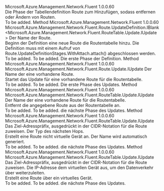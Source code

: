 <Type Name="IWithRoute" FullName="Microsoft.Azure.Management.Network.Fluent.RouteTable.Update.IWithRoute">
  <TypeSignature Language="C#" Value="public interface IWithRoute" />
  <TypeSignature Language="ILAsm" Value=".class public interface auto ansi abstract IWithRoute" />
  <TypeSignature Language="DocId" Value="T:Microsoft.Azure.Management.Network.Fluent.RouteTable.Update.IWithRoute" />
  <TypeSignature Language="VB.NET" Value="Public Interface IWithRoute" />
  <TypeSignature Language="F#" Value="type IWithRoute = interface" />
  <AssemblyInfo>
    <AssemblyName>Microsoft.Azure.Management.Network.Fluent</AssemblyName>
    <AssemblyVersion>1.0.0.60</AssemblyVersion>
  </AssemblyInfo>
  <Interfaces />
  <Docs>
    <summary>
            Die Phase der Tabellendefinition Route zum Hinzufügen, sodass entfernen oder Ändern von Routen.
            </summary>
    <remarks>To be added.</remarks>
  </Docs>
  <Members>
    <Member MemberName="DefineRoute">
      <MemberSignature Language="C#" Value="public Microsoft.Azure.Management.Network.Fluent.Route.UpdateDefinition.IBlank&lt;Microsoft.Azure.Management.Network.Fluent.RouteTable.Update.IUpdate&gt; DefineRoute (string name);" />
      <MemberSignature Language="ILAsm" Value=".method public hidebysig newslot virtual instance class Microsoft.Azure.Management.Network.Fluent.Route.UpdateDefinition.IBlank`1&lt;class Microsoft.Azure.Management.Network.Fluent.RouteTable.Update.IUpdate&gt; DefineRoute(string name) cil managed" />
      <MemberSignature Language="DocId" Value="M:Microsoft.Azure.Management.Network.Fluent.RouteTable.Update.IWithRoute.DefineRoute(System.String)" />
      <MemberSignature Language="VB.NET" Value="Public Function DefineRoute (name As String) As IBlank(Of IUpdate)" />
      <MemberSignature Language="F#" Value="abstract member DefineRoute : string -&gt; Microsoft.Azure.Management.Network.Fluent.Route.UpdateDefinition.IBlank&lt;Microsoft.Azure.Management.Network.Fluent.RouteTable.Update.IUpdate&gt;" Usage="iWithRoute.DefineRoute name" />
      <MemberType>Method</MemberType>
      <AssemblyInfo>
        <AssemblyName>Microsoft.Azure.Management.Network.Fluent</AssemblyName>
        <AssemblyVersion>1.0.0.60</AssemblyVersion>
      </AssemblyInfo>
      <ReturnValue>
        <ReturnType>Microsoft.Azure.Management.Network.Fluent.Route.UpdateDefinition.IBlank&lt;Microsoft.Azure.Management.Network.Fluent.RouteTable.Update.IUpdate&gt;</ReturnType>
      </ReturnValue>
      <Parameters>
        <Parameter Name="name" Type="System.String" />
      </Parameters>
      <Docs>
        <param name="name">Der Name der Route.</param>
        <summary>
            Beginn der Definition eine neue Route die Routentabelle hinzu.
            Die Definition muss mit einem Aufruf von Route.UpdateDefinitionStages.WithAttach.attach() abgeschlossen werden.
            </summary>
        <returns>To be added.</returns>
        <remarks>To be added.</remarks>
        <return>Die erste Phase der Definition.</return>
      </Docs>
    </Member>
    <Member MemberName="UpdateRoute">
      <MemberSignature Language="C#" Value="public Microsoft.Azure.Management.Network.Fluent.Route.Update.IUpdate UpdateRoute (string name);" />
      <MemberSignature Language="ILAsm" Value=".method public hidebysig newslot virtual instance class Microsoft.Azure.Management.Network.Fluent.Route.Update.IUpdate UpdateRoute(string name) cil managed" />
      <MemberSignature Language="DocId" Value="M:Microsoft.Azure.Management.Network.Fluent.RouteTable.Update.IWithRoute.UpdateRoute(System.String)" />
      <MemberSignature Language="VB.NET" Value="Public Function UpdateRoute (name As String) As IUpdate" />
      <MemberSignature Language="F#" Value="abstract member UpdateRoute : string -&gt; Microsoft.Azure.Management.Network.Fluent.Route.Update.IUpdate" Usage="iWithRoute.UpdateRoute name" />
      <MemberType>Method</MemberType>
      <AssemblyInfo>
        <AssemblyName>Microsoft.Azure.Management.Network.Fluent</AssemblyName>
        <AssemblyVersion>1.0.0.60</AssemblyVersion>
      </AssemblyInfo>
      <ReturnValue>
        <ReturnType>Microsoft.Azure.Management.Network.Fluent.Route.Update.IUpdate</ReturnType>
      </ReturnValue>
      <Parameters>
        <Parameter Name="name" Type="System.String" />
      </Parameters>
      <Docs>
        <param name="name">Der Name der eine vorhandene Route.</param>
        <summary>
            Startet das Update für eine vorhandene Route für die Routentabelle.
            </summary>
        <returns>To be added.</returns>
        <remarks>To be added.</remarks>
        <return>Die erste Phase des Updates.</return>
      </Docs>
    </Member>
    <Member MemberName="WithoutRoute">
      <MemberSignature Language="C#" Value="public Microsoft.Azure.Management.Network.Fluent.RouteTable.Update.IUpdate WithoutRoute (string name);" />
      <MemberSignature Language="ILAsm" Value=".method public hidebysig newslot virtual instance class Microsoft.Azure.Management.Network.Fluent.RouteTable.Update.IUpdate WithoutRoute(string name) cil managed" />
      <MemberSignature Language="DocId" Value="M:Microsoft.Azure.Management.Network.Fluent.RouteTable.Update.IWithRoute.WithoutRoute(System.String)" />
      <MemberSignature Language="VB.NET" Value="Public Function WithoutRoute (name As String) As IUpdate" />
      <MemberSignature Language="F#" Value="abstract member WithoutRoute : string -&gt; Microsoft.Azure.Management.Network.Fluent.RouteTable.Update.IUpdate" Usage="iWithRoute.WithoutRoute name" />
      <MemberType>Method</MemberType>
      <AssemblyInfo>
        <AssemblyName>Microsoft.Azure.Management.Network.Fluent</AssemblyName>
        <AssemblyVersion>1.0.0.60</AssemblyVersion>
      </AssemblyInfo>
      <ReturnValue>
        <ReturnType>Microsoft.Azure.Management.Network.Fluent.RouteTable.Update.IUpdate</ReturnType>
      </ReturnValue>
      <Parameters>
        <Parameter Name="name" Type="System.String" />
      </Parameters>
      <Docs>
        <param name="name">Der Name der eine vorhandene Route für die Routentabelle.</param>
        <summary>
            Entfernt die angegebene Route aus der Routentabelle an.
            </summary>
        <returns>To be added.</returns>
        <remarks>To be added.</remarks>
        <return>die nächste Phase des Updates.</return>
      </Docs>
    </Member>
    <Member MemberName="WithRoute">
      <MemberSignature Language="C#" Value="public Microsoft.Azure.Management.Network.Fluent.RouteTable.Update.IUpdate WithRoute (string destinationAddressPrefix, Microsoft.Azure.Management.Network.Fluent.Models.RouteNextHopType nextHop);" />
      <MemberSignature Language="ILAsm" Value=".method public hidebysig newslot virtual instance class Microsoft.Azure.Management.Network.Fluent.RouteTable.Update.IUpdate WithRoute(string destinationAddressPrefix, class Microsoft.Azure.Management.Network.Fluent.Models.RouteNextHopType nextHop) cil managed" />
      <MemberSignature Language="DocId" Value="M:Microsoft.Azure.Management.Network.Fluent.RouteTable.Update.IWithRoute.WithRoute(System.String,Microsoft.Azure.Management.Network.Fluent.Models.RouteNextHopType)" />
      <MemberSignature Language="VB.NET" Value="Public Function WithRoute (destinationAddressPrefix As String, nextHop As RouteNextHopType) As IUpdate" />
      <MemberSignature Language="F#" Value="abstract member WithRoute : string * Microsoft.Azure.Management.Network.Fluent.Models.RouteNextHopType -&gt; Microsoft.Azure.Management.Network.Fluent.RouteTable.Update.IUpdate" Usage="iWithRoute.WithRoute (destinationAddressPrefix, nextHop)" />
      <MemberType>Method</MemberType>
      <AssemblyInfo>
        <AssemblyName>Microsoft.Azure.Management.Network.Fluent</AssemblyName>
        <AssemblyVersion>1.0.0.60</AssemblyVersion>
      </AssemblyInfo>
      <ReturnValue>
        <ReturnType>Microsoft.Azure.Management.Network.Fluent.RouteTable.Update.IUpdate</ReturnType>
      </ReturnValue>
      <Parameters>
        <Parameter Name="destinationAddressPrefix" Type="System.String" />
        <Parameter Name="nextHop" Type="Microsoft.Azure.Management.Network.Fluent.Models.RouteNextHopType" />
      </Parameters>
      <Docs>
        <param name="destinationAddressPrefix">Das Ziel-Adresspräfix, ausgedrückt in der CIDR-Notation für die Route zuweisen.</param>
        <param name="nextHop">Der Typ des nächsten Hops.</param>
        <summary>
            Erstellt eine Route nicht virtuelle Gerät an.
            Der Name wird automatisch generiert.
            </summary>
        <returns>To be added.</returns>
        <remarks>To be added.</remarks>
        <return>die nächste Phase des Updates.</return>
      </Docs>
    </Member>
    <Member MemberName="WithRouteViaVirtualAppliance">
      <MemberSignature Language="C#" Value="public Microsoft.Azure.Management.Network.Fluent.RouteTable.Update.IUpdate WithRouteViaVirtualAppliance (string destinationAddressPrefix, string ipAddress);" />
      <MemberSignature Language="ILAsm" Value=".method public hidebysig newslot virtual instance class Microsoft.Azure.Management.Network.Fluent.RouteTable.Update.IUpdate WithRouteViaVirtualAppliance(string destinationAddressPrefix, string ipAddress) cil managed" />
      <MemberSignature Language="DocId" Value="M:Microsoft.Azure.Management.Network.Fluent.RouteTable.Update.IWithRoute.WithRouteViaVirtualAppliance(System.String,System.String)" />
      <MemberSignature Language="VB.NET" Value="Public Function WithRouteViaVirtualAppliance (destinationAddressPrefix As String, ipAddress As String) As IUpdate" />
      <MemberSignature Language="F#" Value="abstract member WithRouteViaVirtualAppliance : string * string -&gt; Microsoft.Azure.Management.Network.Fluent.RouteTable.Update.IUpdate" Usage="iWithRoute.WithRouteViaVirtualAppliance (destinationAddressPrefix, ipAddress)" />
      <MemberType>Method</MemberType>
      <AssemblyInfo>
        <AssemblyName>Microsoft.Azure.Management.Network.Fluent</AssemblyName>
        <AssemblyVersion>1.0.0.60</AssemblyVersion>
      </AssemblyInfo>
      <ReturnValue>
        <ReturnType>Microsoft.Azure.Management.Network.Fluent.RouteTable.Update.IUpdate</ReturnType>
      </ReturnValue>
      <Parameters>
        <Parameter Name="destinationAddressPrefix" Type="System.String" />
        <Parameter Name="ipAddress" Type="System.String" />
      </Parameters>
      <Docs>
        <param name="destinationAddressPrefix">Das Ziel-Adresspräfix, ausgedrückt in der CIDR-Notation für die Route zuweisen.</param>
        <param name="ipAddress">Die IP-Adresse dem virtuellen Gerät aus, um den Datenverkehr über weiterzuleiten.</param>
        <summary>
            Erstellt eine Route über ein virtuelles Gerät.
            </summary>
        <returns>To be added.</returns>
        <remarks>To be added.</remarks>
        <return>die nächste Phase des Updates.</return>
      </Docs>
    </Member>
  </Members>
</Type>